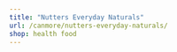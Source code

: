 ```yaml
---
title: "Nutters Everyday Naturals"
url: /canmore/nutters-everyday-naturals/
shop: health food
---
```

